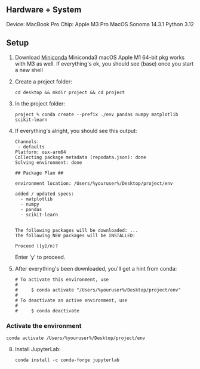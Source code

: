 ## Hardware + System
Device: MacBook Pro
Chip: Apple M3 Pro
MacOS Sonoma 14.3.1
Python 3.12   

## Setup
1. Download [Miniconda](https://docs.anaconda.com/free/miniconda/)
   Miniconda3 macOS Apple M1 64-bit pkg works with M3 as well.
   If everything's ok, you should see (base) once you start a new shell
2. Create a project folder:

   ```
   cd desktop && mkdir project && cd project
   ```
4. In the project folder:

   ```
   project % conda create --prefix ./env pandas numpy matplotlib scikit-learn
   ```

5. If everything's alright, you should see this output:
   
   ```
   Channels:
    - defaults
   Platform: osx-arm64
   Collecting package metadata (repodata.json): done
   Solving environment: done

   ## Package Plan ##

   environment location: /Users/%youruser%/Desktop/project/env

   added / updated specs:
     - matplotlib
     - numpy
     - pandas
     - scikit-learn


   The following packages will be downloaded: ...
   The following NEW packages will be INSTALLED:
   
   Proceed ([y]/n)? 
   ```
   Enter 'y' to proceed.

7. After everything's been downloaded, you'll get a hint from conda:

   ```
   # To activate this environment, use                                             
   #                                                                               
   #     $ conda activate "/Users/%youruser%/Desktop/project/env"                                                                         
   #                                                                               
   # To deactivate an active environment, use                                      
   #                                                                               
   #     $ conda deactivate  
   ```
   
### Activate the environment

  ```
  conda activate /Users/%youruser%/Desktop/project/env
  ```
8. Install JupyterLab:
   
   ```
   conda install -c conda-forge jupyterlab
   ```
   
